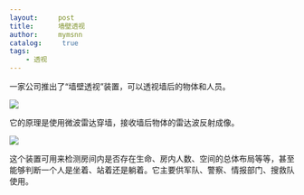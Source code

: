 ```yaml
---
layout:     post
title:      墙壁透视
author:     mymsnn
catalog: 	 true
tags:
    - 透视
---
```

一家公司推出了“墙壁透视”装置，可以透视墙后的物体和人员。

![](https://pic.superbed.cc/item/66c5f53ffcada11d37a4cd5b.webp)

它的原理是使用微波雷达穿墙，接收墙后物体的雷达波反射成像。

![](https://pic.superbed.cc/item/66c5f564fcada11d37a4cf2f.webp)

这个装置可用来检测房间内是否存在生命、房内人数、空间的总体布局等等，甚至能够判断一个人是坐着、站着还是躺着。它主要供军队、警察、情报部门、搜救队使用。


